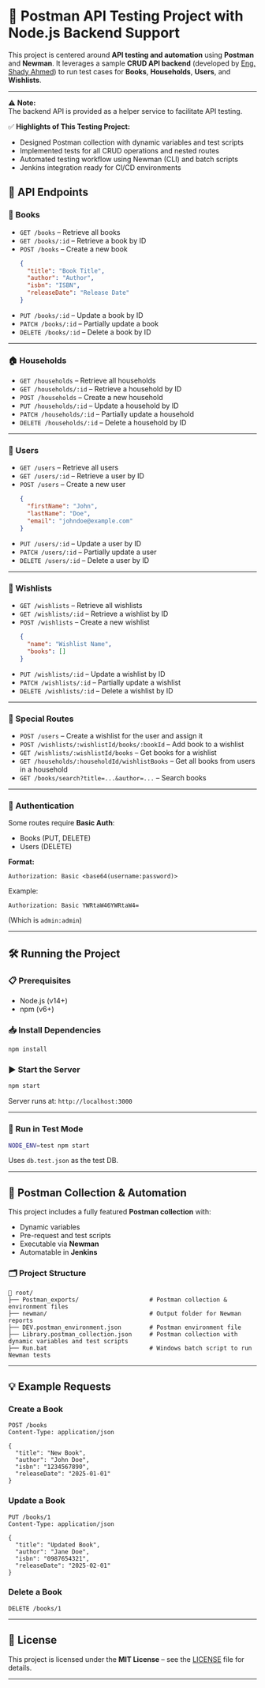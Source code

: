 
# 🧪 Postman API Testing Project with Node.js Backend Support

This project is centered around **API testing and automation** using **Postman** and **Newman**. It leverages a sample **CRUD API backend** (developed by [Eng. Shady Ahmed](https://www.linkedin.com/in/shady-ahmed97/)) to run test cases for **Books**, **Households**, **Users**, and **Wishlists**.

---

⚠️ **Note:**  
The backend API is provided as a helper service to facilitate API testing.

✅ **Highlights of This Testing Project:**
- Designed Postman collection with dynamic variables and test scripts
- Implemented tests for all CRUD operations and nested routes
- Automated testing workflow using Newman (CLI) and batch scripts
- Jenkins integration ready for CI/CD environments

## 🚀 API Endpoints

### 📘 Books
- `GET /books` – Retrieve all books  
- `GET /books/:id` – Retrieve a book by ID  
- `POST /books` – Create a new book  
  ```json
  {
    "title": "Book Title",
    "author": "Author",
    "isbn": "ISBN",
    "releaseDate": "Release Date"
  }
  ```
- `PUT /books/:id` – Update a book by ID  
- `PATCH /books/:id` – Partially update a book  
- `DELETE /books/:id` – Delete a book by ID

---

### 🏠 Households
- `GET /households` – Retrieve all households  
- `GET /households/:id` – Retrieve a household by ID  
- `POST /households` – Create a new household  
- `PUT /households/:id` – Update a household by ID  
- `PATCH /households/:id` – Partially update a household  
- `DELETE /households/:id` – Delete a household by ID

---

### 👤 Users
- `GET /users` – Retrieve all users  
- `GET /users/:id` – Retrieve a user by ID  
- `POST /users` – Create a new user  
  ```json
  {
    "firstName": "John",
    "lastName": "Doe",
    "email": "johndoe@example.com"
  }
  ```
- `PUT /users/:id` – Update a user by ID  
- `PATCH /users/:id` – Partially update a user  
- `DELETE /users/:id` – Delete a user by ID

---

### 🎁 Wishlists
- `GET /wishlists` – Retrieve all wishlists  
- `GET /wishlists/:id` – Retrieve a wishlist by ID  
- `POST /wishlists` – Create a new wishlist  
  ```json
  {
    "name": "Wishlist Name",
    "books": []
  }
  ```
- `PUT /wishlists/:id` – Update a wishlist by ID  
- `PATCH /wishlists/:id` – Partially update a wishlist  
- `DELETE /wishlists/:id` – Delete a wishlist by ID

---

### 🔧 Special Routes
- `POST /users` – Create a wishlist for the user and assign it  
- `POST /wishlists/:wishlistId/books/:bookId` – Add book to a wishlist  
- `GET /wishlists/:wishlistId/books` – Get books for a wishlist  
- `GET /households/:householdId/wishlistBooks` – Get all books from users in a household  
- `GET /books/search?title=...&author=...` – Search books

---

### 🔐 Authentication

Some routes require **Basic Auth**:

- Books (PUT, DELETE)
- Users (DELETE)

**Format:**

```http
Authorization: Basic <base64(username:password)>
```

Example:

```http
Authorization: Basic YWRtaW46YWRtaW4=
```

(Which is `admin:admin`)

---

## 🛠 Running the Project

### 📋 Prerequisites
- Node.js (v14+)
- npm (v6+)

### 📥 Install Dependencies

```bash
npm install
```

### ▶️ Start the Server

```bash
npm start
```

Server runs at: `http://localhost:3000`

---

### 🧪 Run in Test Mode

```bash
NODE_ENV=test npm start
```

Uses `db.test.json` as the test DB.

---

## 🧪 Postman Collection & Automation

This project includes a fully featured **Postman collection** with:
- Dynamic variables
- Pre-request and test scripts
- Executable via **Newman**
- Automatable in **Jenkins**

### 🗂 Project Structure

```text
📁 root/  
├── Postman_exports/                    # Postman collection & environment files  
├── newman/                             # Output folder for Newman reports  
├── DEV.postman_environment.json        # Postman environment file  
├── Library.postman_collection.json     # Postman collection with dynamic variables and test scripts  
├── Run.bat                             # Windows batch script to run Newman tests  
```

---

## 💡 Example Requests

### Create a Book

```http
POST /books
Content-Type: application/json

{
  "title": "New Book",
  "author": "John Doe",
  "isbn": "1234567890",
  "releaseDate": "2025-01-01"
}
```

### Update a Book

```http
PUT /books/1
Content-Type: application/json

{
  "title": "Updated Book",
  "author": "Jane Doe",
  "isbn": "0987654321",
  "releaseDate": "2025-02-01"
}
```

### Delete a Book

```http
DELETE /books/1
```

---

## 📜 License

This project is licensed under the **MIT License** – see the [LICENSE](./LICENSE) file for details.

---

